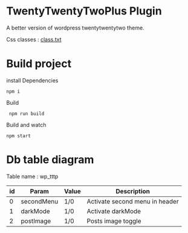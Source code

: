 # TwentyTwentyTwoPlus Plugin

A better version of wordpress twentytwentytwo theme.

Css classes : [class.txt](https://asfris.github.io/TwentyTwentyTwoPlus/class.txt)

# Build project

install Dependencies

`npm i`

Build

` npm run build`

Build and watch

`npm start`

# Db table diagram

Table name : wp_tttp

| id  | Param      | Value      | Description    |
| --- | ---------- | ---------- | ---------- |
| 0   | secondMenu | 1/0 |       Activate second menu in header |
| 1   | darkMode   | 1/0 |       Activate darkMode
| 2   | postImage  | 1/0 |       Posts image toggle
